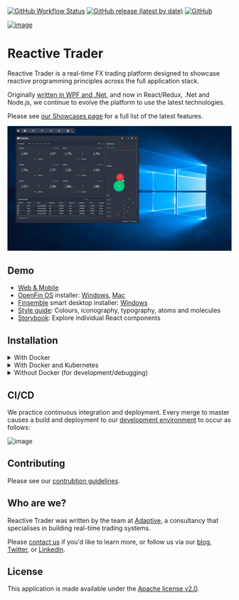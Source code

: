 [![GitHub Workflow Status](https://img.shields.io/github/workflow/status/AdaptiveConsulting/ReactiveTraderCloud/CI)](https://github.com/AdaptiveConsulting/ReactiveTraderCloud/actions?query=workflow%3ACI)
[![GitHub release (latest by date)](https://img.shields.io/github/v/release/AdaptiveConsulting/ReactiveTraderCloud)](https://github.com/AdaptiveConsulting/ReactiveTraderCloud/releases/latest)
[![GitHub](https://img.shields.io/github/license/AdaptiveConsulting/ReactiveTraderCloud)](https://opensource.org/licenses/Apache-2.0)

[![image](https://raw.githubusercontent.com/AdaptiveConsulting/ReactiveTrader/master/images/adaptive-logo.png)](http://weareadaptive.com/)

# Reactive Trader

Reactive Trader is a real-time FX trading platform designed to showcase reactive programming principles across the full application stack.

Originally [written in WPF and .Net](https://github.com/AdaptiveConsulting/ReactiveTrader), and now in React/Redux, .Net and Node.js, we continue to evolve the platform to use the latest technologies.

Please see [our Showcases page](https://weareadaptive.com/showcase/) for a full list of the latest features.

![image](docs/reactive-trader.gif)

## Demo

- [Web & Mobile]
- [OpenFin OS] installer: [Windows][openfin-win], [Mac][openfin-mac]
- [Finsemble] smart desktop installer: [Windows][finsemble-win]
- [Style guide]: Colours, iconography, typography, atoms and molecules
- [Storybook]: Explore individual React components

[Web & Mobile]: https://web-demo.adaptivecluster.com
[Openfin OS]: https://openfin.co/
[Finsemble]: https://www.chartiq.com/finsemble
[Storybook]: https://web-demo.adaptivecluster.com/storybook
[Style guide]: https://web-demo.adaptivecluster.com/styleguide
[openfin-win]: https://install.openfin.co/download/?fileName=Reactive-Launcher-Demo&config=https://web-demo.adaptivecluster.com/openfin/launcher.json
[openfin-mac]: https://install.openfin.co/download/?os=osx&fileName=Reactive-Launcher-Demo&config=http://web-demo.adaptivecluster.com/openfin/launcher.json&internal=true&iconFile=https://web-demo.adaptivecluster.com/static/media/adaptive-icon-256x256.png&appName=Reactive%20Launcher
[finsemble-win]: https://storage.googleapis.com/reactive-trader-finsemble/pkg/ReactiveTraderFinsembleSetup.exe

## Installation

<details>
<summary>With Docker</summary>

1. Install Docker ([from the Docker website](https://www.docker.com/get-started))
2. Fork and clone the ReactiveTraderCloud repo ([see Contributing page](CONTRIBUTING.md))
3. From the src folder run: `docker-compose up`
4. Open a browser and navigate to http://localhost to see the application running
5. To shutdown the application run: `docker-compose down`
   </details>

<details>
<summary>With Docker and Kubernetes</summary>

1. Follow the steps to run with Docker
2. From the src directory run `docker-compose build`
3. Set the environment variables:
   ```bash
   export DOCKER_USER=localuser
   export BUILD_VERSION=0.0.0
   ```
4. Run the following command:
   ```bash
   docker stack deploy --orchestrator kubernetes --compose-file ./docker-compose.yml rtcstack
   ```
5. To see your services and pods running, run:
   ```bash
   kubectl get services
   kubectl get pods
   ```
6. Open a browser and navigate to http://localhost to see the application running

7. To shutdown / remove stack, run: `kubectl delete stack rtcstack`
   </details>

<details>
<summary>Without Docker (for development/debugging)</summary>

1. Fork and clone the ReactiveTraderCloud repo ([see Contributing page](CONTRIBUTING.md))

2. Install dependencies & add them to your path:

- [Node.js and npm](https://nodejs.org/en/download/)
- [.Net Core SDK](https://dotnet.microsoft.com/download)
- [Event Store](https://eventstore.com/downloads/)
- [RabbitMQ](https://www.rabbitmq.com/download.html)

3. Enable RabbitMQ Web Stomp Pluggin

   ```bash
   rabbitmq-plugins enable rabbitmq_web_stomp
   ```

4. Populate Event Store:

   Command to start Event Store (dev mode, disable tls)
   ```bash
   EventStore.ClusterNode.exe --db ./db --log ./logs --dev --enable-external-tcp --disable-external-tcp-tls
   ```
   In client code, disable tls as well:
   ```
   ConnectionSettings.Create().DisableTls()
   ```

   ```bash
   cd src/server/dotNet
   dotnet run -p Adaptive.ReactiveTrader.Server.Launcher --populate-eventstore
   ```

5. Start the .NET services:

   ```bash
   cd src/server/dotNet
   dotnet run -p Adaptive.ReactiveTrader.Server.Launcher all
   ```

   or use dev mode
   ```bash
   dotnet run -p Adaptive.ReactiveTrader.Server.Launcher dev
   ```

   To run individual services, `cd` into their folder, and type `dotnet run`.

6. (Optional) Start Node services by running `npm run start:dev` from their respective folders, e.g.:

   ```bash
   cd src/server/node/priceHistory
   npm install
   npm run start:dev
   ```

7. Start the client against the local server components:

   ```bash
   cd src/client
   npm install
   npm run start:local-backend
   ```

8. Alternative commands:

- `npm run build:demo-backend` - to run the client against a demo backend running in the cloud
- `npm run test` - to run tests using Jest
  </details>

## CI/CD

We practice continuous integration and deployment. Every merge to master causes a build and deployment to our [development environment](https://web-dev.adaptivecluster.com) to occur as follows:

![image](docs/CICD.jpg)

## Contributing

Please see our [contrubtion guidelines](./CONTRIBUTING.md).

## Who are we?

Reactive Trader was written by the team at [Adaptive](http://weareadaptive.com/), a consultancy that specialises in building real-time trading systems.

Please [contact us](https://weareadaptive.com/contact/) if you'd like to learn more, or follow us via our [blog](https://weareadaptive.com/category/blog/), [Twitter](https://twitter.com/WeAreAdaptive), or [LinkedIn](https://www.linkedin.com/company/adaptive-consulting-ltd/).

## License

This application is made available under the [Apache license v2.0](./LICENSE).

